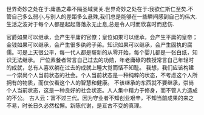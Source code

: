世界奇妙之处在于:庸愚之辈不隔圣域贤关.世界奇妙之处在于:我欲仁斯仁至矣.不管自己多么弱小,与别人的差距多么悬殊,我们总是能够在一些瞬间感到自己的伟大.生活之波对于每个人都是起起落落永无止息,总是令人时而欣喜时而悲伤.

官爵如果可以继承，会产生平庸的官僚；皇位如果可以继承，会产生平庸的皇帝；金钱如果可以继承，会产生很多纨绔子弟。知识如果可以继承，会产生固执的腐儒。可是上天很公平，每一代人都是崭新的从零开始，每个婴儿都是一张白纸，知识无法继承。
尸位素餐者常言自己过去的功勋，年老庸碌的教授常言自己年轻时的成就，总有人喜欢躺在过去的成就上睡大觉而恬不知耻。
我想，我们应该构建一个崇尚个人当前状态的社会。个人当前状态是一种纯粹的状态，不考虑这个人所拥有的物质，而仅仅看这个人的智慧和健康。
不该继承的东西就不要继承，崇尚个人当前状态，这是一种良好的社会状态。人人集中精力于修身，而不管人力造成的不公。
古人云：富不过三代。因为守业者不知创业艰辛，不知当前成果的来之不易，时长日久必然松懈。新陈代谢，是亘古不变的真理。